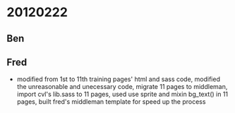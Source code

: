 # 20120222

## Ben



## Fred
- modified from 1st to 11th training pages' html and sass code, modified the unreasonable and unecessary code, migrate 11 pages to middleman, import cvl's lib.sass to 11 pages, used use sprite and mixin bg_text() in 11 pages, built fred's middleman template for speed up the process